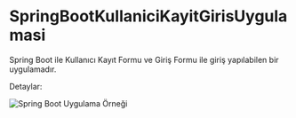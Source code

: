 # SpringBootKullaniciKayitGirisUygulamasi


Spring Boot ile Kullanıcı Kayıt Formu ve Giriş Formu ile giriş yapılabilen bir uygulamadır.

Detaylar: 

![Spring Boot Uygulama Örneği](https://i1.wp.com/blog.burakkutbay.com/wp-content/uploads/2019/02/Spring-Boot-Uygulama-Kullanıcı-Giriş-Kayıt-İşlemleri.gif)

